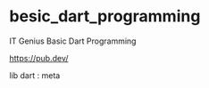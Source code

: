 # besic_dart_programming
IT Genius Basic Dart Programming

https://pub.dev/

lib dart : meta







